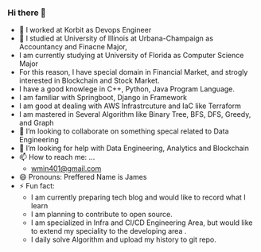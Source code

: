### Hi there 👋

  - 🔭 I worked at Korbit as Devops Engineer
  - 🌱 I studied at University of Illinois at Urbana-Champaign as Accountancy and Finacne Major,
  - I am currently studying at University of Florida as Computer Science Major
  - For this reason, I have special domain in Financial Market, and strogly interested in Blockchain and Stock Market.
  - I have a good knowlege in C++, Python, Java Program Language.
  - I am familiar with Springboot, Django in Framework
  - I am good at dealing with AWS Infrastrcuture and IaC like Terraform
  - I am mastered in Several Algorithm like Binary Tree, BFS, DFS, Greedy, and Graph
- 👯 I’m looking to collaborate on something specal related to Data Engineering
- 🤔 I’m looking for help with Data Engineering, Analytics and Blockchain
- 📫 How to reach me: ...
  - wmin401@gmail.com
- 😄 Pronouns: Preffered Name is James
- ⚡ Fun fact:
  - I am currently preparing tech blog and would like to record what I learn
  - I am planning to contribute to open source.
  - I am specialized in Infra and CI/CD Engineering Area, but would like to extend my speciality to the developing area .
  - I daily solve Algorithm and upload my history to git repo.


